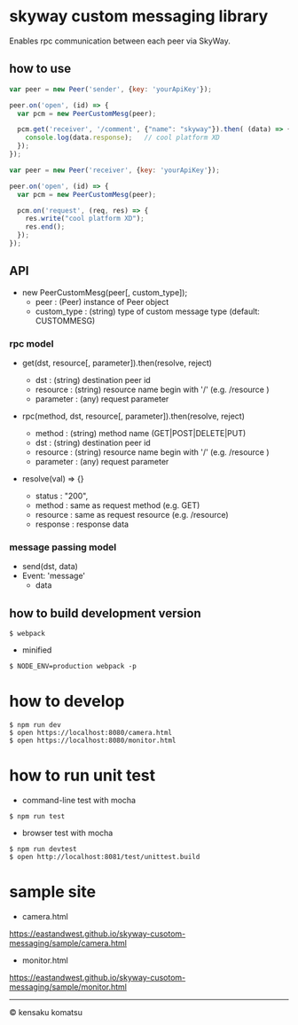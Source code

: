 # skyway custom messaging library

Enables rpc communication between each peer via SkyWay.

## how to use

```request.js
var peer = new Peer('sender', {key: 'yourApiKey'});

peer.on('open', (id) => {
  var pcm = new PeerCustomMesg(peer);

  pcm.get('receiver', '/comment', {"name": "skyway"}).then( (data) => {
    console.log(data.response);   // cool platform XD
  });
});
```

```response.js
var peer = new Peer('receiver', {key: 'yourApiKey'});

peer.on('open', (id) => {
  var pcm = new PeerCustomMesg(peer);

  pcm.on('request', (req, res) => {
    res.write("cool platform XD");
    res.end();
  });
});
```


## API

* new PeerCustomMesg(peer[, custom_type]);
  - peer : (Peer) instance of Peer object
  - custom_type : (string) type of custom message type (default: CUSTOMMESG)

### rpc model

* get(dst, resource[, parameter]).then(resolve, reject)
  - dst : (string) destination peer id
  - resource : (string) resource name begin with '/' (e.g. /resource )
  - parameter : (any) request parameter

* rpc(method, dst, resource[, parameter]).then(resolve, reject)
  - method : (string) method name (GET|POST|DELETE|PUT)
  - dst : (string) destination peer id
  - resource : (string) resource name begin with '/' (e.g. /resource )
  - parameter : (any) request parameter

* resolve(val) => {}
  - status : "200",
  - method : same as request method (e.g. GET)
  - resource : same as request resource (e.g. /resource)
  - response : response data

### message passing model

* send(dst, data)
* Event: 'message'
  - data

## how to build development version

```
$ webpack
```

* minified

```
$ NODE_ENV=production webpack -p
```

# how to develop

```
$ npm run dev
$ open https://localhost:8080/camera.html
$ open https://localhost:8080/monitor.html
```

# how to run unit test

* command-line test with mocha

```
$ npm run test
```

* browser test with mocha

```
$ npm run devtest
$ open http://localhost:8081/test/unittest.build
```

# sample site

* camera.html

https://eastandwest.github.io/skyway-cusotom-messaging/sample/camera.html

* monitor.html

https://eastandwest.github.io/skyway-cusotom-messaging/sample/monitor.html

---
&copy; kensaku komatsu
